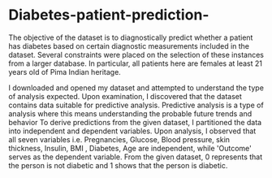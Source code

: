 # Diabetes-patient-prediction-


The objective of the dataset is to diagnostically predict
whether a patient has diabetes based on certain diagnostic measurements
included in the dataset. Several constraints were placed on the selection of
these instances from a larger database. In particular, all patients here are
females at least 21 years old of Pima Indian heritage.

I downloaded and opened my dataset and attempted to understand the type of
analysis expected.
Upon examination, I discovered that the dataset contains data
suitable for predictive analysis.
Predictive analysis is a type of analysis where this means understanding the
probable future trends and behavior
To derive predictions from the given dataset, I partitioned the data into
independent and dependent variables. Upon analysis, I observed that all seven
variables i.e. Pregnancies, Glucose, Blood pressure, skin thickness, Insulin, BMI ,
Diabetes, Age are independent, while 'Outcome' serves as the dependent variable.
From the given dataset, 0 represents that the person is not diabetic and 1 shows that
the person is diabetic.
